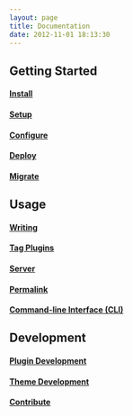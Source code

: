 ```yaml
---
layout: page
title: Documentation
date: 2012-11-01 18:13:30
---
```


## Getting Started

#### [Install](install.html)

#### [Setup](setup.html)

#### [Configure](configure.html)

#### [Deploy](deploy.html)

#### [Migrate](migrate.html)

## Usage

#### [Writing](writing.html)

#### [Tag Plugins](tag-plugins.html)

#### [Server](server.html)

#### [Permalink](permalink.html)

#### [Command-line Interface (CLI)](cli.html)

## Development

#### [Plugin Development](plugin-development.html)

#### [Theme Development](theme-development.html)

#### [Contribute](contribute.html)